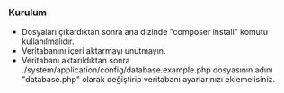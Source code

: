 ### Kurulum

- Dosyaları çıkardıktan sonra ana dizinde "composer install" komutu kullanılmalıdır.
- Veritabanını içeri aktarmayı unutmayın.
- Veritabanı aktarıldıktan sonra ./system/application/config/database.example.php dosyasının adını "database.php" olarak değiştirip veritabanı ayarlarınızı eklemelisiniz.
